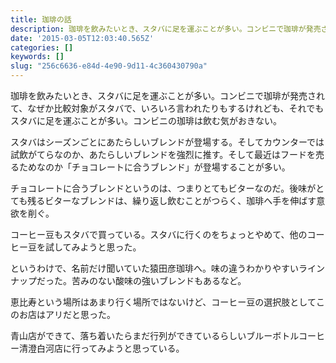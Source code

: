 ```yaml
---
title: 珈琲の話
description: 珈琲を飲みたいとき、スタバに足を運ぶことが多い。コンビニで珈琲が発売されて、なぜか比較対象がスタバで、いろいろ言われたりもするけれども、それでもスタバに足を運ぶことが多い。コンビニの珈琲は飲む気がおきない。
date: '2015-03-05T12:03:40.565Z'
categories: []
keywords: []
slug: "256c6636-e84d-4e90-9d11-4c360430790a"
---
```

珈琲を飲みたいとき、スタバに足を運ぶことが多い。コンビニで珈琲が発売されて、なぜか比較対象がスタバで、いろいろ言われたりもするけれども、それでもスタバに足を運ぶことが多い。コンビニの珈琲は飲む気がおきない。

スタバはシーズンごとにあたらしいブレンドが登場する。そしてカウンターでは試飲がてらなのか、あたらしいブレンドを強烈に推す。そして最近はフードを売るためなのか「チョコレートに合うブレンド」が登場することが多い。

チョコレートに合うブレンドというのは、つまりとてもビターなのだ。後味がとても残るビターなブレンドは、繰り返し飲むことがつらく、珈琲へ手を伸ばす意欲を削ぐ。

コーヒー豆もスタバで買っている。スタバに行くのをちょっとやめて、他のコーヒー豆を試してみようと思った。

というわけで、名前だけ聞いていた猿田彦珈琲へ。味の違うわかりやすいラインナップだった。苦みのない酸味の強いブレンドもあるなど。

恵比寿という場所はあまり行く場所ではないけど、コーヒー豆の選択肢としてこのお店はアリだと思った。

青山店ができて、落ち着いたらまだ行列ができているらしいブルーボトルコーヒー清澄白河店に行ってみようと思っている。